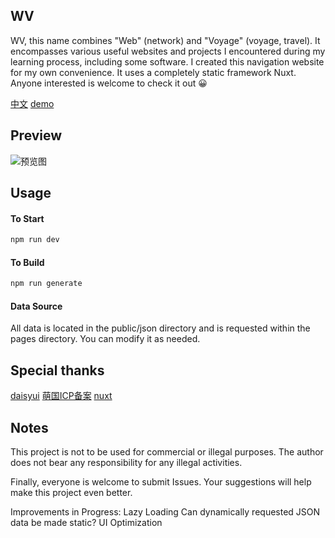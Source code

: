 ## WV
WV, this name combines "Web" (network) and "Voyage" (voyage, travel). It encompasses various useful websites and projects I encountered during my learning process, including some software. I created this navigation website for my own convenience. It uses a completely static framework Nuxt. Anyone interested is welcome to check it out 😀

[中文](https://github.com/ConsoleLZ/navigation/README.zh-cn.md)
[demo](https://a-aa.fun/)

## Preview
![预览图](https://github.com/ConsoleLZ/navigation/preview.png)

## Usage
#### To Start
```sh
npm run dev
```

#### To Build
```sh
npm run generate
```

#### Data Source
All data is located in the public/json directory and is requested within the pages directory. You can modify it as needed.

## Special thanks
[daisyui](https://daisyui.com/)
[萌国ICP备案](https://icp.gov.moe/)
[nuxt](https://nuxt.com.cn/)

## Notes
This project is not to be used for commercial or illegal purposes. The author does not bear any responsibility for any illegal activities.

Finally, everyone is welcome to submit Issues. Your suggestions will help make this project even better.

Improvements in Progress:
    Lazy Loading
    Can dynamically requested JSON data be made static?
    UI Optimization